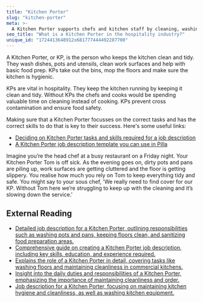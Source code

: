 ```yaml
---
title: "Kitchen Porter"
slug: "kitchen-porter"
meta: >-
  A Kitchen Porter supports chefs and kitchen staff by cleaning, washing dishes, and maintaining kitchen hygiene. This role ensures smooth kitchen operations.
seo_title: "What is a Kitchen Porter in the hospitality industry?"
unique_id: "1724413648912x681777444492287700"
---
```


A Kitchen Porter, or KP, is the person who keeps the kitchen clean and tidy. They wash dishes, pots and utensils, clean work surfaces and help with basic food prep. KPs take out the bins, mop the floors and make sure the kitchen is hygienic.
 
KPs are vital in hospitality. They keep the kitchen running by keeping it clean and tidy. Without KPs the chefs and cooks would be spending valuable time on cleaning instead of cooking. KPs prevent cross contamination and ensure food safety.
 
Making sure that a Kitchen Porter focusses on the correct tasks and has the correct skills to do that is key to their success. Here's some useful links:
 
- [Deciding on Kitchen Porter tasks and skills required for a job description](https://yourpilla.com/blog/kitchen-porter-job-description)
- [A Kitchen Porter job description template you can use in Pilla](https://yourpilla.com/templates/kitchen-porter-job-description)

Imagine you’re the head chef at a busy restaurant on a Friday night. Your Kitchen Porter Tom is off sick. As the evening goes on, dirty pots and pans are piling up, work surfaces are getting cluttered and the floor is getting slippery. You realise how much you rely on Tom to keep everything tidy and safe. You might say to your sous chef, 'We really need to find cover for our KP. Without Tom here we’re struggling to keep up with the cleaning and it’s slowing down the service.'
 
## External Reading
 
- [Detailed job description for a Kitchen Porter, outlining responsibilities such as washing pots and pans, keeping floors clean, and sanitizing food preparation areas.](https://resources.workable.com/kitchen-porter-job-description)
- [Comprehensive guide on creating a Kitchen Porter job description, including key skills, education, and experience required.](https://uk.indeed.com/hire/job-description/kitchen-porter)
- [Explains the role of a Kitchen Porter in detail, covering tasks like washing floors and maintaining cleanliness in commercial kitchens.](https://ie.indeed.com/career-advice/finding-a-job/what-is-a-kitchen-porter)
- [Insight into the daily duties and responsibilities of a Kitchen Porter, emphasizing the importance of maintaining cleanliness and order.](https://www.select.co.uk/what-is-it-like-to-work-as-a-kitchen-porter)
- [Job description for a Kitchen Porter, focusing on maintaining kitchen hygiene and cleanliness, as well as washing kitchen equipment.](https://www.brigad.co/en-gb/jobs/kitchen-porter)